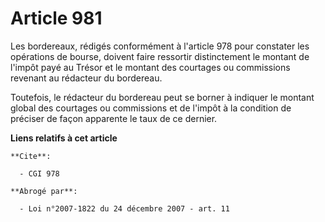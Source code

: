 # Article 981

Les bordereaux, rédigés conformément à l'article 978 pour constater les opérations de bourse, doivent faire ressortir
distinctement le montant de l'impôt payé au Trésor et le montant des courtages ou commissions revenant au rédacteur du
bordereau.

Toutefois, le rédacteur du bordereau peut se borner à indiquer le montant global des courtages ou commissions et de l'impôt à
la condition de préciser de façon apparente le taux de ce dernier.

**Liens relatifs à cet article**

	**Cite**:

	  - CGI 978

	**Abrogé par**:

	  - Loi n°2007-1822 du 24 décembre 2007 - art. 11
